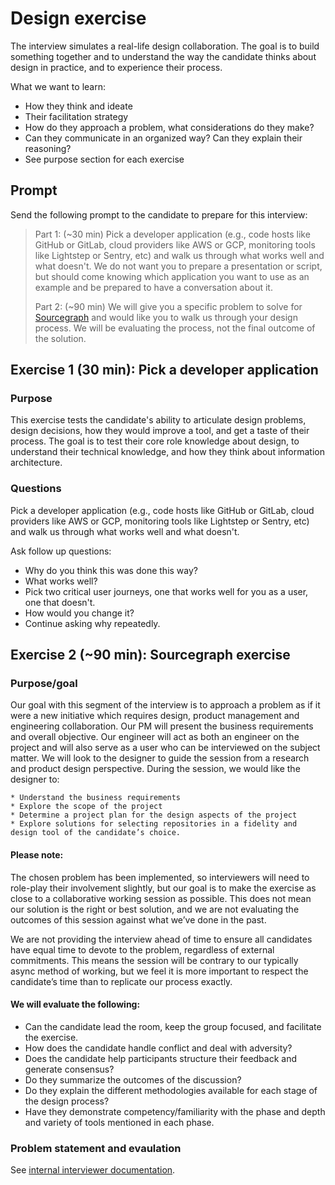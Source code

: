 # Design exercise

The interview simulates a real-life design collaboration. The goal is to build something together and to understand the way the candidate thinks about design in practice, and to experience their process.

What we want to learn:

- How they think and ideate
- Their facilitation strategy
- How do they approach a problem, what considerations do they make?
- Can they communicate in an organized way? Can they explain their reasoning?
- See purpose section for each exercise

## Prompt

Send the following prompt to the candidate to prepare for this interview:

> Part 1: (~30 min) Pick a developer application (e.g., code hosts like GitHub or GitLab, cloud providers like AWS or GCP, monitoring tools like Lightstep or Sentry, etc) and walk us through what works well and what doesn't. We do not want you to prepare a presentation or script, but should come knowing which application you want to use as an example and be prepared to have a conversation about it.
>
> Part 2: (~90 min) We will give you a specific problem to solve for [Sourcegraph](https://sourcegraph.com/search) and would like you to walk us through your design process. We will be evaluating the process, not the final outcome of the solution.

## Exercise 1 (30 min): Pick a developer application

### Purpose

This exercise tests the candidate's ability to articulate design problems, design decisions, how they would improve a tool, and get a taste of their process. The goal is to test their core role knowledge about design, to understand their technical knowledge, and how they think about information architecture.

### Questions

Pick a developer application (e.g., code hosts like GitHub or GitLab, cloud providers like AWS or GCP, monitoring tools like Lightstep or Sentry, etc) and walk us through what works well and what doesn't.

Ask follow up questions:

- Why do you think this was done this way?
- What works well?
- Pick two critical user journeys, one that works well for you as a user, one that doesn't.
- How would you change it?
- Continue asking why repeatedly.

## Exercise 2 (~90 min): Sourcegraph exercise

### Purpose/goal

Our goal with this segment of the interview is to approach a problem as if it were a new initiative which requires design, product management and engineering collaboration. Our PM will present the business requirements and overall objective. Our engineer will act as both an engineer on the project and will also serve as a user who can be interviewed on the subject matter. We will look to the designer to guide the session from a research and product design perspective. During the session, we would like the designer to:

    * Understand the business requirements
    * Explore the scope of the project 
    * Determine a project plan for the design aspects of the project
    * Explore solutions for selecting repositories in a fidelity and design tool of the candidate’s choice. 

#### Please note: 

The chosen problem has been implemented, so interviewers will need to role-play their involvement slightly, but our goal is to make the exercise as close to a collaborative working session as possible. This does not mean our solution is the right or best solution, and we are not evaluating the outcomes of this session against what we’ve done in the past.

We are not providing the interview ahead of time to ensure all candidates have equal time to devote to the problem, regardless of external commitments. This means the session will be contrary to our typically async method of working, but we feel it is more important to respect the candidate’s time than to replicate our process exactly. 

#### We will evaluate the following:

* Can the candidate lead the room, keep the group focused, and facilitate the exercise.
* How does the candidate handle conflict and deal with adversity?
* Does the candidate help participants structure their feedback and generate consensus?
* Do they summarize the outcomes of the discussion?
* Do they explain the different methodologies available for each stage of the design process?
* Have they demonstrate competency/familiarity with the phase and depth and variety of tools mentioned in each phase.

### Problem statement and evaulation

See [internal interviewer documentation](https://github.com/sourcegraph/interviews/blob/master/product/product-designer/design-exercise.md).
